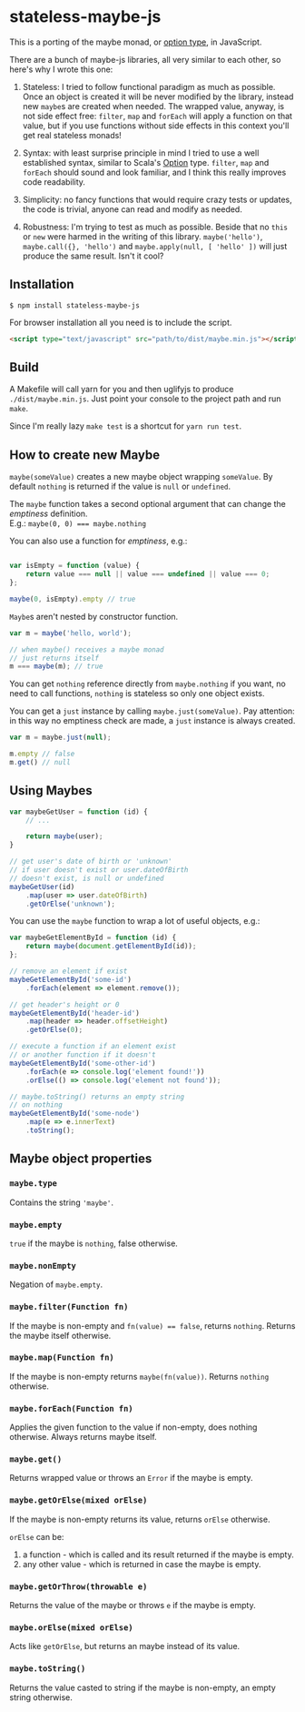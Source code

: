 stateless-maybe-js
==================

This is a porting of the maybe monad, or [option type](https://en.wikipedia.org/wiki/Option_type), in JavaScript.

There are a bunch of maybe-js libraries, all very similar to each other, so here's why I wrote this one:

1. Stateless: I tried to follow functional paradigm as much as possible. Once an object is created it will be never modified by the library, instead new `maybe`s are created when needed. The wrapped value, anyway, is not side effect free: `filter`, `map` and `forEach` will apply a function on that value, but if you use functions without side effects in this context you'll get real stateless monads!

2. Syntax: with least surprise principle in mind I tried to use a well established syntax, similar to Scala's [Option](https://www.scala-lang.org/api/current/scala/Option.html) type. `filter`, `map` and `forEach` should sound and look familiar, and I think this really improves code readability.

3. Simplicity: no fancy functions that would require crazy tests or updates, the code is trivial, anyone can read and modify as needed.

4. Robustness: I'm trying to test as much as possible. Beside that no `this` or `new` were harmed in the writing of this library. `maybe('hello')`, `maybe.call({}, 'hello')` and `maybe.apply(null, [ 'hello' ])` will just produce the same result. Isn't it cool?

## Installation

```
$ npm install stateless-maybe-js
```

For browser installation all you need is to include the script.

```HTML
<script type="text/javascript" src="path/to/dist/maybe.min.js"></script>
```

## Build

A Makefile will call yarn for you and then uglifyjs to produce `./dist/maybe.min.js`. Just point your console to the project path and run `make`.

Since I'm really lazy `make test` is a shortcut for `yarn run test`.

## How to create new Maybe

`maybe(someValue)` creates a new maybe object wrapping `someValue`. By default `nothing` is returned if the value is `null` or `undefined`.

The `maybe` function takes a second optional argument that can change the *emptiness* definition. <br>
E.g.: `maybe(0, 0) === maybe.nothing`

You can also use a function for *emptiness*, e.g.:

```javascript

var isEmpty = function (value) {
    return value === null || value === undefined || value === 0;
};

maybe(0, isEmpty).empty // true
```

`Maybe`s aren't nested by constructor function.

```javascript
var m = maybe('hello, world');

// when maybe() receives a maybe monad
// just returns itself
m === maybe(m); // true
```

You can get `nothing` reference directly from `maybe.nothing` if you want, no need to call functions, `nothing` is stateless so only one object exists.

You can get a `just` instance by calling `maybe.just(someValue)`. Pay attention: in this way no emptiness check are made, a `just` instance is always created.

```javascript
var m = maybe.just(null);

m.empty // false
m.get() // null
```

## Using Maybes

```javascript
var maybeGetUser = function (id) {
    // ...

    return maybe(user);
}

// get user's date of birth or 'unknown'
// if user doesn't exist or user.dateOfBirth
// doesn't exist, is null or undefined
maybeGetUser(id)
    .map(user => user.dateOfBirth)
    .getOrElse('unknown');
```

You can use the `maybe` function to wrap a lot of useful objects, e.g.:

```javascript
var maybeGetElementById = function (id) {
    return maybe(document.getElementById(id));
};

// remove an element if exist
maybeGetElementById('some-id')
    .forEach(element => element.remove());

// get header's height or 0
maybeGetElementById('header-id')
    .map(header => header.offsetHeight)
    .getOrElse(0);

// execute a function if an element exist
// or another function if it doesn't
maybeGetElementById('some-other-id')
    .forEach(e => console.log('element found!'))
    .orElse(() => console.log('element not found'));

// maybe.toString() returns an empty string
// on nothing
maybeGetElementById('some-node')
    .map(e => e.innerText)
    .toString();
```

## Maybe object properties

### `maybe.type`
Contains the string `'maybe'`.

### `maybe.empty`
`true` if the maybe is `nothing`, false otherwise.

### `maybe.nonEmpty`
Negation of `maybe.empty`.

### `maybe.filter(Function fn)`
If the maybe is non-empty and `fn(value) == false`, returns `nothing`.
Returns the maybe itself otherwise.

### `maybe.map(Function fn)`
If the maybe is non-empty returns `maybe(fn(value))`.
Returns `nothing` otherwise.

### `maybe.forEach(Function fn)`
Applies the given function to the value if non-empty, does nothing otherwise.
Always returns maybe itself.

### `maybe.get()`
Returns wrapped value or throws an `Error` if the maybe is empty.

### `maybe.getOrElse(mixed orElse)`
If the maybe is non-empty returns its value, returns `orElse` otherwise.

`orElse` can be:

1. a function - which is called and its result returned if the maybe is empty.
2. any other value - which is returned in case the maybe is empty.

### `maybe.getOrThrow(throwable e)`
Returns the value of the maybe or throws `e` if the maybe is empty.

### `maybe.orElse(mixed orElse)`
Acts like `getOrElse`, but returns an maybe instead of its value.

### `maybe.toString()`
Returns the value casted to string if the maybe is non-empty, an empty string otherwise.
